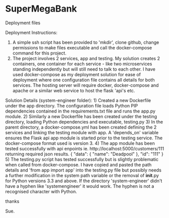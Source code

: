 # SuperMegaBank
Deployment files


Deployment Instructions:
1) A simple ssh script has been provided to 'mkdir', clone github, change permissions to make files executable and call the docker-compose command for this project.
2) The project involves 2 services, app and testing.  My solution creates 2 containers, one container for each service - like two microservices standing independently but will still need to talk to each other. I have used docker-compose as my deployment solution for ease of deployment where one configuration file contains all details for both services.  The hosting server will require docker, docker-compose and apache or a similar web service to host the flask 'api's etc.

  Solution Details (system-engineer folder):
        1) Created a new Dockerfile under the app directory.  The configuration file loads Python PIP dependencies contained in the requirements.txt file and runs the app.py module.
        2) Similarly a new Dockerfile has been created under the testing directory, loading Python dependencies and executable, testing.py
        3) In the parent directory, a docker-compose.yml has been created defining the 2 services and linking the testing module with app. A 'depends_on' variable ensures the Flask api app module is started prior to the testing service.  The docker-compose format used is version 3.
        4) The app module has been tested successfully with api enpoints ie. http://localhost:5000/customers/111 returning required json results.
          {
  "data": {
    "name": "Deadpool"
  }, 
  "id": "111"
}
        5) The testing.py script has tested successfully but is slightly problematic when called from docker-compose.  I have copied and pasted the path details and 'from app import app' into the testing.py file but possibly needs a further modification in the system path variable or the removal of __init__.py for Python versions 3.3 and above.  If the directory 'system-engineer' didn't have a hyphen like 'systemengineer' it would work.  The hyphen is not a recognised character with Python.

thanks

Sue.
